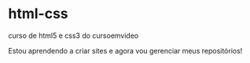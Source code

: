 # html-css
 curso de html5 e css3 do cursoemvideo
 
 Estou aprendendo a criar sites e agora vou gerenciar meus repositórios!
